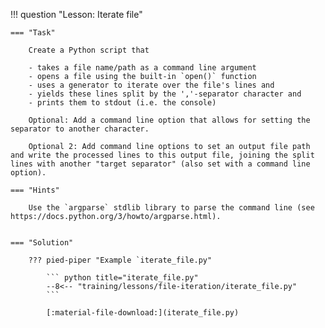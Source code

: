 !!! question "Lesson: Iterate file"

    === "Task"

        Create a Python script that

        - takes a file name/path as a command line argument
        - opens a file using the built-in `open()` function
        - uses a generator to iterate over the file's lines and
        - yields these lines split by the ','-separator character and
        - prints them to stdout (i.e. the console)

        Optional: Add a command line option that allows for setting the separator to another character.

        Optional 2: Add command line options to set an output file path and write the processed lines to this output file, joining the split lines with another "target separator" (also set with a command line option).

    === "Hints"

        Use the `argparse` stdlib library to parse the command line (see https://docs.python.org/3/howto/argparse.html).

   
    === "Solution"

        ??? pied-piper "Example `iterate_file.py"

            ``` python title="iterate_file.py"
            --8<-- "training/lessons/file-iteration/iterate_file.py"
            ```

            [:material-file-download:](iterate_file.py)
